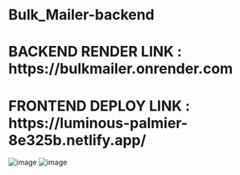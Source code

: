 # Bulk_Mailer-backend
<h1>BACKEND RENDER LINK : https://bulkmailer.onrender.com</h1>
<h1>FRONTEND DEPLOY LINK : https://luminous-palmier-8e325b.netlify.app/</h1>

![image](https://github.com/rs-kannan/Bulk_Mailer-backend/assets/133184797/d84c2a27-b53e-4639-8372-bf7b0197c8c0)
![image](https://github.com/rs-kannan/Bulk_Mailer-backend/assets/133184797/bba06aa2-8087-4d53-a51d-5516f83535bf)
